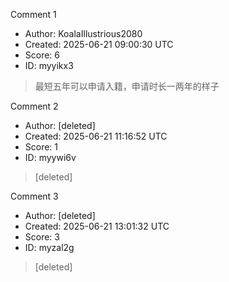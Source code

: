 Comment 1

- Author: KoalaIllustrious2080
- Created: 2025-06-21 09:00:30 UTC
- Score: 6
- ID: myyikx3

> 最短五年可以申请入籍，申请时长一两年的样子

Comment 2

- Author: [deleted]
- Created: 2025-06-21 11:16:52 UTC
- Score: 1
- ID: myywi6v

> [deleted]

Comment 3

- Author: [deleted]
- Created: 2025-06-21 13:01:32 UTC
- Score: 3
- ID: myzal2g

> [deleted]
